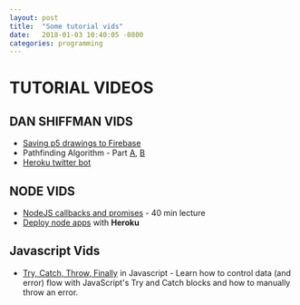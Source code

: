 ```yaml
---
layout: post
title:  "Some tutorial vids"
date:   2018-01-03 10:40:05 -0800
categories: programming
---
```


# TUTORIAL VIDEOS

## DAN SHIFFMAN VIDS
* [Saving p5 drawings to Firebase](https://i.ytimg.com/vi/RUSvMxxm_Jo/hqdefault.jpg?sqp=-oaymwEXCPYBEIoBSFryq4qpAwkIARUAAIhCGAE=&rs=AOn4CLA-QQO-Txj4S-NUV1cCkfmG0tmU4w)
* Pathfinding Algorithm - Part [A](https://www.youtube.com/watch?v=aKYlikFAV4k), [B](https://www.youtube.com/watch?v=EaZxUCWAjb0)
* [Heroku twitter bot](https://www.youtube.com/watch?v=DwWPunpypNA)

## NODE VIDS
* [NodeJS callbacks and promises](https://www.youtube.com/watch?v=mbzCe1of_Hs) - 40 min lecture
* [Deploy node apps](https://www.youtube.com/watch?v=AZNFox2CvBk) with **Heroku**

## Javascript Vids
* [Try, Catch, Throw, Finally](https://www.youtube.com/watch?v=6G4Tf2ZJGmc) in Javascript - Learn how to control data (and error) flow with JavaScript's Try and Catch blocks and how to manually throw an error.
